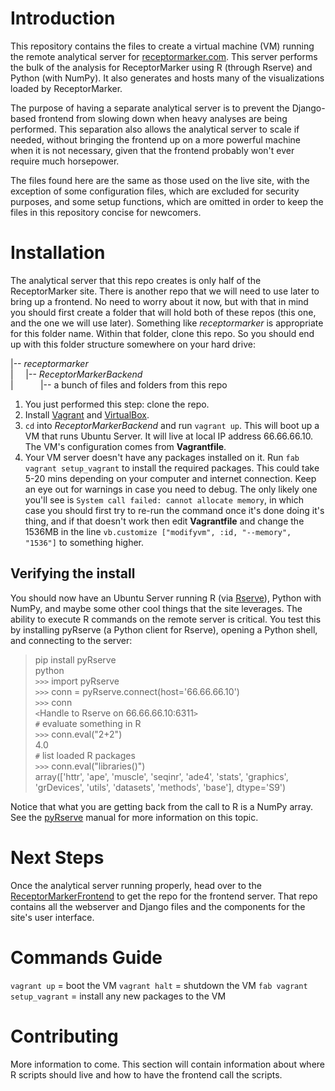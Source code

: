 Introduction
============
This repository contains the files to create a virtual machine (VM) running the
remote analytical server for [receptormarker.com][rm]. This server performs the
bulk of the analysis for ReceptorMarker using R (through Rserve) and Python
(with NumPy). It also generates and hosts many of the visualizations loaded by
ReceptorMarker.

The purpose of having a separate analytical server is to prevent the
Django-based frontend from slowing down when heavy analyses are being performed.
This separation also allows the analytical server to scale if needed, without
bringing the frontend up on a more powerful machine when it is not necessary,
given that the frontend probably won't ever require much horsepower.

The files found here are the same as those used on the live site, with the
exception of some configuration files, which are excluded for security purposes,
and some setup functions, which are omitted in order to keep the files in this
repository concise for newcomers.

[rm]: http://receptormarker.com "ReceptorMarker Homepage"

Installation
============
The analytical server that this repo creates is only half of the ReceptorMarker
site. There is another repo that we will need to use later to bring up a
frontend. No need to worry about it now, but with that in mind you should first
create a folder that will hold both of these repos (this one, and the one we
will use later). Something like *receptormarker* is appropriate for this folder
name. Within that folder, clone this repo. So you should end up with this folder
structure somewhere on your hard drive:    

|-- *receptormarker*  
| &nbsp;&nbsp;&nbsp;
    |-- *ReceptorMarkerBackend*  
| &nbsp;&nbsp;&nbsp;&nbsp;&nbsp;&nbsp;&nbsp;&nbsp;&nbsp;
        |-- a bunch of files and folders from this repo

1. You just performed this step: clone the repo.  
2. Install [Vagrant][vag] and [VirtualBox][vb].
2. `cd` into *ReceptorMarkerBackend* and run `vagrant up`. This will boot up a
   VM that runs Ubuntu Server. It will live at local IP address 66.66.66.10. The
VM's configuration comes from **Vagrantfile**.
3. Your VM server doesn't have any packages installed on it. Run `fab
vagrant setup_vagrant` to install the required packages. This could take 5-20
mins depending on your computer and internet connection. Keep an eye out for
warnings in case you need to debug. The only likely one you'll see is `System
call failed: cannot allocate memory`, in which case you should first try to
re-run the command once it's done doing it's thing, and if that doesn't work
then edit **Vagrantfile** and change the 1536MB in the line `vb.customize
["modifyvm", :id, "--memory", "1536"]` to something higher. 

[vag]: https://www.vagrantup.com/downloads.html "VagrantUp Downloads"
[vb]: https://www.virtualbox.org/wiki/Downloads "VirtualBox Downloads"

## Verifying the install
You should now have an Ubuntu Server running R (via [Rserve][rs]), Python with
NumPy, and maybe some other cool things that the site leverages. The ability to
execute R commands on the remote server is critical. You test this by installing
pyRserve (a Python client for Rserve), opening a Python shell, and connecting to
the server:  
> pip install pyRserve  
> python  
> ``>>>`` import pyRserve    
> ``>>>`` conn = pyRserve.connect(host='66.66.66.10')  
> ``>>>`` conn  
> ``<``Handle to Rserve on 66.66.66.10:6311``>``  
> ``#`` evaluate something in R  
> ``>>>`` conn.eval("2+2")  
> 4.0  
> ``#`` list loaded R packages  
> ``>>>`` conn.eval("libraries()")  
> array(['httr', 'ape', 'muscle', 'seqinr', 'ade4', 'stats', 'graphics',
> 'grDevices', 'utils', 'datasets', 'methods', 'base'], dtype='S9')

Notice that what you are getting back from the call to R is a NumPy array. See
the [pyRserve][pyr] manual for more information on this topic.

[rs]: http://www.rforge.net/Rserve/ "Rserve - TCP/IP server for R"
[pyr]: http://pythonhosted.org//pyRserve/ "pyRserve Documentation"

Next Steps
==========
Once the analytical server running properly, head over to the
[ReceptorMarkerFrontend][rmf] to get the repo for the frontend server. That repo
contains all the webserver and Django files and the components for the site's
user interface.

[rmf]: https://github.com/nsh87/ReceptorMarkerFrontend "ReceptorMarkerFrontend -
GitHub"

Commands Guide
==============
`vagrant up` = boot the VM
`vagrant halt` = shutdown the VM
`fab vagrant setup_vagrant` = install any new packages to the VM

Contributing
============
More information to come. This section will contain information about where R
scripts should live and how to have the frontend call the scripts.
